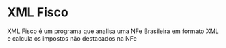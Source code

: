 # XML Fisco
XML Fisco é um programa que analisa uma NFe Brasileira em formato XML e calcula os impostos não destacados na NFe
